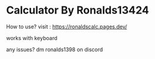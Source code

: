 # Calculator By Ronalds13424


How to use?
visit : https://ronaldscalc.pages.dev/

works with keyboard

any issues?
dm ronalds1398 on discord


